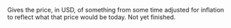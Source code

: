 Gives the price, in USD, of something from some time adjusted for inflation to reflect what that price would be today. Not yet finished.
